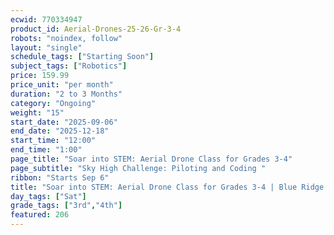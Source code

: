 ```yaml
---
ecwid: 770334947
product_id: Aerial-Drones-25-26-Gr-3-4
robots: "noindex, follow"
layout: "single"
schedule_tags: ["Starting Soon"]
subject_tags: ["Robotics"]
price: 159.99
price_unit: "per month"
duration: "2 to 3 Months"
category: "Ongoing"
weight: "15"
start_date: "2025-09-06"
end_date: "2025-12-18"
start_time: "12:00"
end_time: "1:00"
page_title: "Soar into STEM: Aerial Drone Class for Grades 3-4"
page_subtitle: "Sky High Challenge: Piloting and Coding "
ribbon: "Starts Sep 6"
title: "Soar into STEM: Aerial Drone Class for Grades 3-4 | Blue Ridge Boost"
day_tags: ["Sat"]
grade_tags: ["3rd","4th"]
featured: 206
---
```

